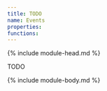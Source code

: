 ```yaml
---
title: TODO
name: Events
properties:
functions:
---
```

{% include module-head.md %}

TODO

{% include module-body.md %}
